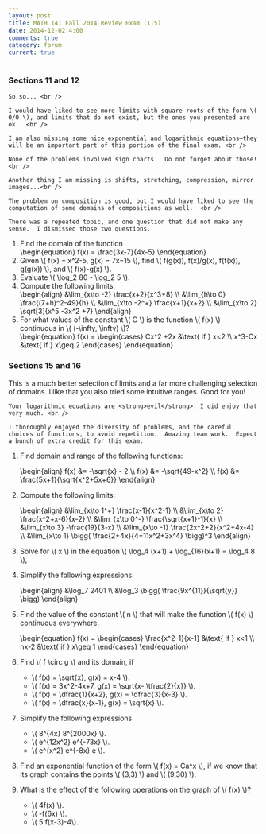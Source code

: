 ```yaml
---
layout: post
title: MATH 141 Fall 2014 Review Exam (1|5)
date: 2014-12-02 4:00
comments: true
category: forum
current: true
---
```


<div class="well">
	<h3>Sections 11 and 12</h3>

	So so... <br /> 

	I would have liked to see more limits with square roots of the form \( 0/0 \), and limits that do not exist, but the ones you presented are ok.  <br />

	I am also missing some nice exponential and logarithmic equations—they will be an important part of this portion of the final exam. <br />

	None of the problems involved sign charts.  Do not forget about those!  <br />

	Another thing I am missing is shifts, stretching, compression, mirror images...<br />

	The problem on composition is good, but I would have liked to see the computation of some domains of compositions as well.  <br />

	There was a repeated topic, and one question that did not make any sense.  I dismissed those two questions.
</div>

1. Find the domain of the function
	<div>
		\begin{equation}
		f(x) = \frac{3x-7}{4x-5}	
		\end{equation}
	</div>
2. Given <span>\\( f(x) = x^2-5, g(x) = 7x=15 \\)</span>, find <span>\\( f(g(x)), f(x)/g(x), f(f(x)), g(g(x)) \\)</span>, and <span>\\( f(x)-g(x) \\)</span>.
3. Evaluate <span>\\( \log_2 80 - \log_2 5 \\)</span>.	
4. Compute the following limits:
	<div>
		\begin{align}
		&\lim_{x\to -2}	\frac{x+2}{x^3+8} \\
		&\lim_{h\to 0} \frac{(7+h)^2-49}{h} \\
		&\lim_{x\to -2^+} \frac{x+1}{x+2} \\
		&\lim_{x\to 2} \sqrt[3]{x^5 -3x^2 +7}
		\end{align}
	</div>
5. For what values of the constant <span>\\( C \\)</span> is the function <span>\\( f(x) \\)</span> continuous in <span>\\( (-\infty, \infty) \\)</span>?
	<div>
		\begin{equation}
		f(x) = \begin{cases} Cx^2 +2x &\text{ if } x<2 \\ x^3-Cx &\text{ if } x\geq 2 \end{cases}
		\end{equation}
	</div>
	
<div class="well">
	<h3> Sections 15 and 16</h3>
	This is a much better selection of limits and a far more challenging selection of domains.  I like that you also tried some intuitive ranges.  Good for you!  <br />

	Your logarithmic equations are <strong>evil</strong>: I did enjoy that very much. <br />

	I thoroughly enjoyed the diversity of problems, and the careful choices of functions, to avoid repetition.  Amazing team work.  Expect a bunch of extra credit for this exam.
</div>

1. Find domain and range of the following functions:
	<div>
		\begin{align}
		f(x) &= -\sqrt{x} - 2 \\
		f(x) &= -\sqrt{49-x^2}	\\
		f(x) &= \frac{5x+1}{\sqrt{x^2+5x+6}}
		\end{align}
	</div>

2. Compute the following limits:
	<div>
		\begin{align}
		&\lim_{x\to 1^+} \frac{x-1}{x^2-1} \\
		&\lim_{x\to 2} \frac{x^2+x-6}{x-2} \\
		&\lim_{x\to 0^-} \frac{\sqrt{x+1}-1}{x} \\
		&\lim_{x\to 3} -\frac{19}{3-x} \\
		&\lim_{x\to -1} \frac{2x^2+2}{x^2+4x-4} \\
		&\lim_{x\to 1} \bigg( \frac{2+4x}{4+11x^2+3x^4} \bigg)^3
		\end{align}
	</div>
3. Solve for <span>\\( x \\)</span> in the equation <span>\\( \log_4 (x+1) + \log_{16}(x+1) = \log_4 8 \\)</span>,
4. Simplify the following expressions:
	<div>
		\begin{align}
		&\log_7 2401 \\
		&\log_3 \bigg( \frac{9x^{11}}{\sqrt{y}} \bigg)
		\end{align}
	</div>
5. Find the value of the constant <span>\\( n \\)</span> that will make the function <span>\\( f(x) \\)</span> continuous everywhere.
	<div>
		\begin{equation}
		f(x) = \begin{cases} \frac{x^2-1}{x-1} &\text{ if } x<1 \\ nx-2 &\text{ if } x\geq 1 \end{cases}
		\end{equation}
	</div>

6. Find <span>\\( f \circ g \\)</span> and its domain, if
	* <span>\\( f(x) = \sqrt{x}, g(x) = x-4 \\)</span>.
	* <span>\\( f(x) = 3x^2-4x+7, g(x) = \sqrt{x- \tfrac{2}{x}} \\)</span>.
	* <span>\\( f(x) = \dfrac{1}{x+2}, g(x) = \dfrac{3}{x-3} \\)</span>.
	* <span>\\( f(x) = \dfrac{x}{x-1}, g(x) = \sqrt{x} \\)</span>.
7. Simplify the following expressions
	* <span>\\( 8^{4x} 8^{2000x} \\)</span>.
	* <span>\\( e^{12x^2} e^{-73x} \\)</span>.
	* <span>\\( e^{x^2} e^{-8x} e \\)</span>.
8. Find an exponential function of the form <span>\\( f(x) = Ca^x \\)</span>, if we know that its graph contains the points <span>\\( (3,3) \\)</span> and <span>\\( (9,30) \\)</span>.
9. What is the effect of the following operations on the graph of <span>\\( f(x) \\)</span>?
	* <span>\\( 4f(x) \\)</span>.
	* <span>\\( -f(6x) \\)</span>.
	* <span>\\( 5 f(x-3)-4\\)</span>.